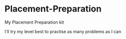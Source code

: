 # Placement-Preparation
My Placement Preparation kit

I'll try my level best to practise as many problems as I can
